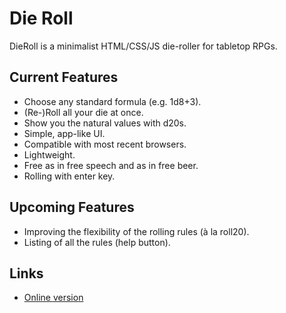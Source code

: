 # Die Roll

DieRoll is a minimalist HTML/CSS/JS die-roller for tabletop RPGs.

## Current Features

- Choose any standard formula (e.g. 1d8+3).
- (Re-)Roll all your die at once.
- Show you the natural values with d20s.
- Simple, app-like UI.
- Compatible with most recent browsers.
- Lightweight.
- Free as in free speech and as in free beer.
- Rolling with enter key.

## Upcoming Features
- Improving the flexibility of the rolling rules (à la roll20).
- Listing of all the rules (help button).

## Links

- [Online version](http://www.samld.tech/pf/dieroll.htm)
